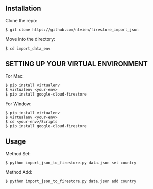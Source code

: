 ## Installation

Clone the repo:

    $ git clone https://github.com/ntvien/firestore_import_json

Move into the directory:

    $ cd import_data_env
    
## SETTING UP YOUR VIRTUAL ENVIRONMENT

For Mac:

    $ pip install virtualenv
    $ virtualenv <your-env>
    $ pip install google-cloud-firestore

For Window:

    $ pip install virtualenv
    $ virtualenv <your-env>
    $ cd <your-env>/Scripts
    $ pip install google-cloud-firestore

## Usage

Method Set:

    $ python import_json_to_firestore.py data.json set country

Method Add:

    $ python import_json_to_firestore.py data.json add country
